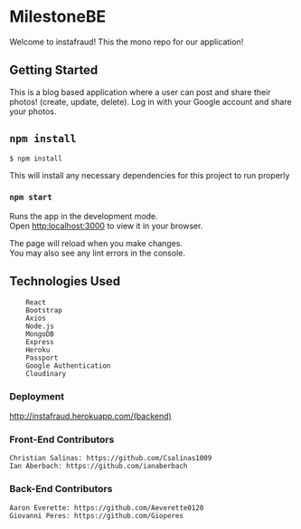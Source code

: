 # MilestoneBE

Welcome to instafraud! This the mono repo for our application!

## Getting Started 
This is a blog based application where a user can post and share their photos! (create, update, delete). Log in with your Google account and share your photos.


## `npm install`

```shell
$ npm install
```

This will install any necessary dependencies for this project to run properly


### `npm start`

Runs the app in the development mode.\
Open [http:localhost:3000](http://localhost:3000) to view it in your browser.

The page will reload when you make changes.\
You may also see any lint errors in the console.

## Technologies Used
        React
        Bootstrap
        Axios
        Node.js
        MongoDB
        Express
        Heroku
        Passport 
        Google Authentication
        Cloudinary
### Deployment
http://instafraud.herokuapp.com/(backend)

### Front-End Contributors
    Christian Salinas: https://github.com/Csalinas1009
    Ian Aberbach: https://github.com/ianaberbach

### Back-End Contributors
    Aaron Everette: https://github.com/Aeverette0120
    Giovanni Peres: https://github.com/Gioperes
